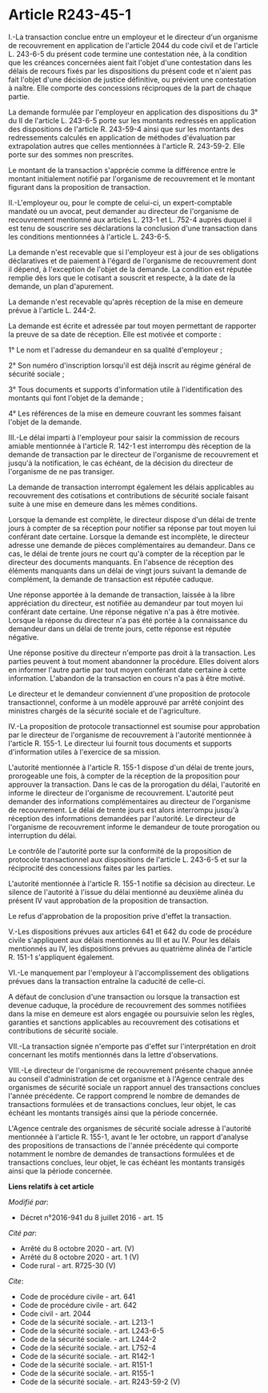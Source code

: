 # Article R243-45-1

I.-La transaction conclue entre un employeur et le directeur d'un organisme de recouvrement en application de l'article 2044
du code civil et de l'article L. 243-6-5 du présent code termine une contestation née, à la condition que les créances
concernées aient fait l'objet d'une contestation dans les délais de recours fixés par les dispositions du présent code et
n'aient pas fait l'objet d'une décision de justice définitive, ou prévient une contestation à naître. Elle comporte des
concessions réciproques de la part de chaque partie. 

La demande formulée par l'employeur en application des dispositions du 3° du II de l'article L. 243-6-5 porte sur les
montants redressés en application des dispositions de l'article R. 243-59-4 ainsi que sur les montants des redressements
calculés en application de méthodes d'évaluation par extrapolation autres que celles mentionnées à l'article R. 243-59-2.
Elle porte sur des sommes non prescrites. 

Le montant de la transaction s'apprécie comme la différence entre le montant initialement notifié par l'organisme de
recouvrement et le montant figurant dans la proposition de transaction. 

II.-L'employeur ou, pour le compte de celui-ci, un expert-comptable mandaté ou un avocat, peut demander au directeur de
l'organisme de recouvrement mentionné aux articles L. 213-1 et L. 752-4 auprès duquel il est tenu de souscrire ses
déclarations la conclusion d'une transaction dans les conditions mentionnées à l'article L. 243-6-5. 

La demande n'est recevable que si l'employeur est à jour de ses obligations déclaratives et de paiement à l'égard de
l'organisme de recouvrement dont il dépend, à l'exception de l'objet de la demande. La condition est réputée remplie dès lors
que le cotisant a souscrit et respecte, à la date de la demande, un plan d'apurement. 

La demande n'est recevable qu'après réception de la mise en demeure prévue à l'article L. 244-2. 

La demande est écrite et adressée par tout moyen permettant de rapporter la preuve de sa date de réception. Elle est motivée
et comporte : 

1° Le nom et l'adresse du demandeur en sa qualité d'employeur ; 

2° Son numéro d'inscription lorsqu'il est déjà inscrit au régime général de sécurité sociale ; 

3° Tous documents et supports d'information utile à l'identification des montants qui font l'objet de la demande ; 

4° Les références de la mise en demeure couvrant les sommes faisant l'objet de la demande. 

III.-Le délai imparti à l'employeur pour saisir la commission de recours amiable mentionnée à l'article R. 142-1 est
interrompu dès réception de la demande de transaction par le directeur de l'organisme de recouvrement et jusqu'à la
notification, le cas échéant, de la décision du directeur de l'organisme de ne pas transiger. 

La demande de transaction interrompt également les délais applicables au recouvrement des cotisations et contributions de
sécurité sociale faisant suite à une mise en demeure dans les mêmes conditions. 

Lorsque la demande est complète, le directeur dispose d'un délai de trente jours à compter de sa réception pour notifier sa
réponse par tout moyen lui conférant date certaine. Lorsque la demande est incomplète, le directeur adresse une demande de
pièces complémentaires au demandeur. Dans ce cas, le délai de trente jours ne court qu'à compter de la réception par le
directeur des documents manquants. En l'absence de réception des éléments manquants dans un délai de vingt jours suivant la
demande de complément, la demande de transaction est réputée caduque. 

Une réponse apportée à la demande de transaction, laissée à la libre appréciation du directeur, est notifiée au demandeur par
tout moyen lui conférant date certaine. Une réponse négative n'a pas à être motivée. Lorsque la réponse du directeur n'a pas
été portée à la connaissance du demandeur dans un délai de trente jours, cette réponse est réputée négative. 

Une réponse positive du directeur n'emporte pas droit à la transaction. Les parties peuvent à tout moment abandonner la
procédure. Elles doivent alors en informer l'autre partie par tout moyen conférant date certaine à cette information.
L'abandon de la transaction en cours n'a pas à être motivé. 

Le directeur et le demandeur conviennent d'une proposition de protocole transactionnel, conforme à un modèle approuvé par
arrêté conjoint des ministres chargés de la sécurité sociale et de l'agriculture. 

IV.-La proposition de protocole transactionnel est soumise pour approbation par le directeur de l'organisme de recouvrement à
l'autorité mentionnée à l'article R. 155-1. Le directeur lui fournit tous documents et supports d'information utiles à
l'exercice de sa mission. 

L'autorité mentionnée à l'article R. 155-1 dispose d'un délai de trente jours, prorogeable une fois, à compter de la
réception de la proposition pour approuver la transaction. Dans le cas de la prorogation du délai, l'autorité en informe le
directeur de l'organisme de recouvrement. L'autorité peut demander des informations complémentaires au directeur de
l'organisme de recouvrement. Le délai de trente jours est alors interrompu jusqu'à réception des informations demandées par
l'autorité. Le directeur de l'organisme de recouvrement informe le demandeur de toute prorogation ou interruption du délai. 

Le contrôle de l'autorité porte sur la conformité de la proposition de protocole transactionnel aux dispositions de l'article
L. 243-6-5 et sur la réciprocité des concessions faites par les parties. 

L'autorité mentionnée à l'article R. 155-1 notifie sa décision au directeur. Le silence de l'autorité à l'issue du délai
mentionné au deuxième alinéa du présent IV vaut approbation de la proposition de transaction. 

Le refus d'approbation de la proposition prive d'effet la transaction. 

V.-Les dispositions prévues aux articles 641 et 642 du code de procédure civile s'appliquent aux délais mentionnés au III et
au IV. Pour les délais mentionnés au IV, les dispositions prévues au quatrième alinéa de l'article R. 151-1 s'appliquent
également. 

VI.-Le manquement par l'employeur à l'accomplissement des obligations prévues dans la transaction entraîne la caducité de
celle-ci. 

A défaut de conclusion d'une transaction ou lorsque la transaction est devenue caduque, la procédure de recouvrement des
sommes notifiées dans la mise en demeure est alors engagée ou poursuivie selon les règles, garanties et sanctions applicables
au recouvrement des cotisations et contributions de sécurité sociale. 

VII.-La transaction signée n'emporte pas d'effet sur l'interprétation en droit concernant les motifs mentionnés dans la
lettre d'observations. 

VIII.-Le directeur de l'organisme de recouvrement présente chaque année au conseil d'administration de cet organisme et à
l'Agence centrale des organismes de sécurité sociale un rapport annuel des transactions conclues l'année précédente. Ce
rapport comprend le nombre de demandes de transactions formulées et de transactions conclues, leur objet, le cas échéant les
montants transigés ainsi que la période concernée. 

L'Agence centrale des organismes de sécurité sociale adresse à l'autorité mentionnée à l'article R. 155-1, avant le 1er
octobre, un rapport d'analyse des propositions de transactions de l'année précédente qui comporte notamment le nombre de
demandes de transactions formulées et de transactions conclues, leur objet, le cas échéant les montants transigés ainsi que
la période concernée.

**Liens relatifs à cet article**

_Modifié par_:

  - Décret n°2016-941 du 8 juillet 2016 - art. 15

_Cité par_:

  - Arrêté du 8 octobre 2020 - art. (V)
  - Arrêté du 8 octobre 2020 - art. 1 (V)
  - Code rural - art. R725-30 (V)

_Cite_:

  - Code de procédure civile - art. 641
  - Code de procédure civile - art. 642
  - Code civil - art. 2044
  - Code de la sécurité sociale. - art. L213-1
  - Code de la sécurité sociale. - art. L243-6-5
  - Code de la sécurité sociale. - art. L244-2
  - Code de la sécurité sociale. - art. L752-4
  - Code de la sécurité sociale. - art. R142-1
  - Code de la sécurité sociale. - art. R151-1
  - Code de la sécurité sociale. - art. R155-1
  - Code de la sécurité sociale. - art. R243-59-2 (V)
